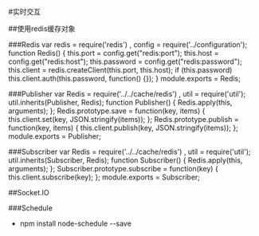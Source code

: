 #实时交互

##使用redis缓存对象

###Redis
    var redis = require('redis')
      , config = require('../configuration');
    function Redis() {
      this.port = config.get("redis:port");
      this.host = config.get("redis:host");
      this.password = config.get("redis:password");
      this.client = redis.createClient(this.port, this.host);
      if (this.password) this.client.auth(this.password,
        function() {});
    }
    module.exports = Redis;

###Publisher
    var Redis = require('../../cache/redis')
      , util = require('util');
    util.inherits(Publisher, Redis);
    function Publisher() {
      Redis.apply(this, arguments);
    };
    Redis.prototype.save = function(key, items) {
      this.client.set(key, JSON.stringify(items));
    };
    Redis.prototype.publish = function(key, items) {
      this.client.publish(key, JSON.stringify(items));
    };
    module.exports = Publisher;

###Subscriber
    var Redis = require('../../cache/redis')
      , util = require('util');
    util.inherits(Subscriber, Redis);
    function Subscriber() {
      Redis.apply(this, arguments);
    };
    Subscriber.prototype.subscribe = function(key) {
      this.client.subscribe(key);
    };
    module.exports = Subscriber;

##Socket.IO

###Schedule
  * npm install node-schedule --save
  
